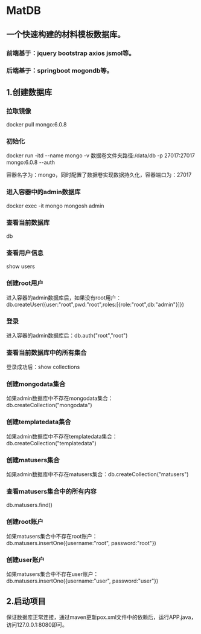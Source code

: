 # MatDB

## 一个快速构建的材料模板数据库。

### 前端基于：jquery bootstrap axios jsmol等。
### 后端基于：springboot mogondb等。

## 1.创建数据库

### 拉取镜像
docker pull mongo:6.0.8

### 初始化
docker run -itd --name mongo -v 数据卷文件夹路径:/data/db -p 27017:27017 mongo:6.0.8 --auth

容器名字为：mongo，同时配置了数据卷实现数据持久化，容器端口为：27017

### 进入容器中的admin数据库
docker exec -it mongo mongosh admin

### 查看当前数据库
db

### 查看用户信息
show users

### 创建root用户
进入容器的admin数据库后，如果没有root用户：db.createUser({user:"root",pwd:"root",roles:[{role:"root",db:"admin"}]})

### 登录
进入容器的admin数据库后：db.auth("root","root")

### 查看当前数据库中的所有集合
登录成功后：show collections

### 创建mongodata集合
如果admin数据库中不存在mongodata集合：db.createCollection("mongodata")

### 创建templatedata集合
如果admin数据库中不存在templatedata集合：db.createCollection("templatedata")

### 创建matusers集合
如果admin数据库中不存在matusers集合：db.createCollection("matusers")

### 查看matusers集合中的所有内容
db.matusers.find()

### 创建root账户
如果matusers集合中不存在root账户：db.matusers.insertOne({username:"root", password:"root"})

### 创建user账户
如果matusers集合中不存在user账户：db.matusers.insertOne({username:"user", password:"user"})

## 2.启动项目
保证数据库正常连接，通过maven更新pox.xml文件中的依赖后，运行APP.java，访问127.0.0.1:8080即可。


